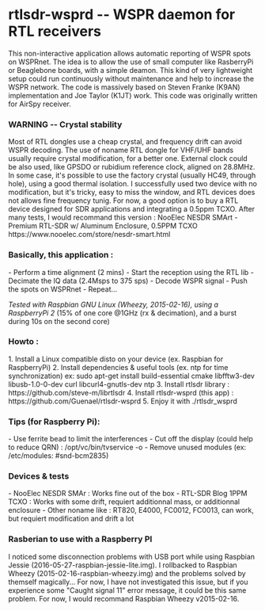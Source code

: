 # rtlsdr-wsprd -- WSPR daemon for RTL receivers

This non-interactive application allows automatic reporting of WSPR spots on WSPRnet. The idea is to allow the use of small computer like RasberryPi or Beaglebone boards, with a simple deamon. This kind of very lightweight setup could run continuously without maintenance and help to increase the WSPR network. The code is massively based on Steven Franke (K9AN) implementation and Joe Taylor (K1JT) work. This code was originally written for AirSpy receiver.

<h3>WARNING -- Crystal stability</h3>
Most of RTL dongles use a cheap crystal, and frequency drift can avoid WSPR decoding. The use of noname RTL dongle for VHF/UHF bands usually require crystal modification, for a better one. External clock could be also used, like GPSDO or rubidium reference clock, aligned on 28.8MHz. 
In some case, it's possible to use the factory crystal (usually HC49, through hole), using a good thermal isolation. I successfully used two device with no modification, but it's tricky, easy to miss the window, and RTL devices does not allows fine frequency tunig.
For now, a good option is to buy a RTL device designed for SDR applications and integrating a 0.5ppm TCXO. After many tests, I would recommand this version :
NooElec NESDR SMArt - Premium RTL-SDR w/ Aluminum Enclosure, 0.5PPM TCXO
https://www.nooelec.com/store/nesdr-smart.html

<h3>Basically, this application :</h3>
- Perform a time alignment (2 mins)
- Start the reception using the RTL lib
- Decimate the IQ data (2.4Msps to 375 sps)
- Decode WSPR signal
- Push the spots on WSPRnet
- Repeat...

*Tested with Raspbian GNU Linux (Wheezy, 2015-02-16), using a RaspberryPi 2*
(15% of one core @1GHz (rx & decimation), and a burst during 10s on the second core)

<h3>Howto :</h3>
1. Install a Linux compatible disto on your device (ex. Raspbian for RaspberryPi)
2. Install dependencies & useful tools (ex. ntp for time synchronization)
   ex: sudo apt-get install build-essential cmake libfftw3-dev libusb-1.0-0-dev curl libcurl4-gnutls-dev ntp 
3. Install rtlsdr library : https://github.com/steve-m/librtlsdr
4. Install rtlsdr-wsprd (this app) : https://github.com/Guenael/rtlsdr-wsprd
5. Enjoy it with ./rtlsdr_wsprd <your options>

<h3>Tips (for Raspberry Pi):</h3>
- Use ferrite bead to limit the interferences
- Cut off the display (could help to reduce QRN) : /opt/vc/bin/tvservice -o 
- Remove unused modules (ex: /etc/modules: #snd-bcm2835)

<h3>Devices & tests</h3>
- NooElec NESDR SMAr : Works fine out of the box
- RTL-SDR Blog 1PPM TCXO : Works with some drift, requiert additionnal mass, or additionnal enclosure
- Other noname like : RT820, E4000, FC0012, FC0013, can work, but requiert modification and drift a lot

<h3>Rasberian to use with a Raspberry PI</h3>
I noticed some disconnection problems with USB port while using Raspbian Jessie (2016-05-27-raspbian-jessie-lite.img). I rollbacked to Raspbian Wheezy (2015-02-16-raspbian-wheezy.img) and the problems solved by themself magically... For now, I have not investigated this issue, but if you experience some "Caught signal 11" error message, it could be this same problem. For now, I would recommand Raspbian Wheezy v2015-02-16.